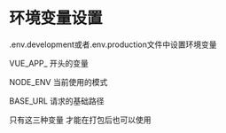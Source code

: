 # 环境变量设置

.env.development或者.env.production文件中设置环境变量

VUE_APP_  开头的变量

NODE_ENV 当前使用的模式

BASE_URL 请求的基础路径

只有这三种变量  才能在打包后也可以使用
